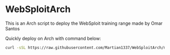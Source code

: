 # WebSploitArch
This is an Arch script to deploy the WebSploit training range made by Omar Santos

Quickly deploy on Arch with command below:

```bash
curl -sSL https://raw.githubusercontent.com/Martian1337/WebSploitArch/main/archinstall.sh | sudo bash && sudo docker container ls
```
